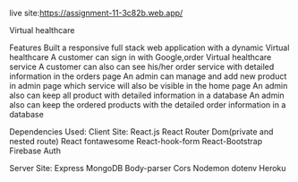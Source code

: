 live site:https://assignment-11-3c82b.web.app/

Virtual healthcare

Features
Built a responsive full stack web application with a dynamic Virtual healthcare
A customer can sign in with Google,order Virtual healthcare service
A customer can also can see his/her order service with detailed information in the orders page
An admin can manage and add new product in admin page which service will also be visible in the home page
An admin also can keep all product with detailed information in a database
An admin also can keep the ordered products with the detailed order information in a database


Dependencies Used:
Client Site:
React.js
React Router Dom(private and nested route)
React fontawesome
React-hook-form
React-Bootstrap
Firebase Auth


Server Site:
Express
MongoDB
Body-parser
Cors
Nodemon
dotenv
Heroku
